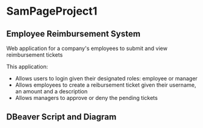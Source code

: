 # SamPageProject1
## Employee Reimbursement System
Web application for a company's employees to submit and view reimbursement tickets

This application:
- Allows users to login given their designated roles: employee or manager
- Allows employees to create a reibursement ticket given their username, an amount and a description
- Allows managers to approve or deny the pending tickets

## DBeaver Script and Diagram
